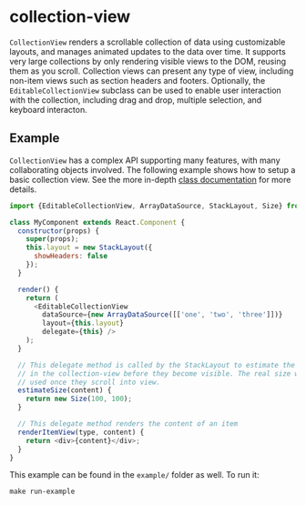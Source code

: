 # collection-view

`CollectionView` renders a scrollable collection of data using customizable layouts,
and manages animated updates to the data over time. It supports very large collections by
only rendering visible views to the DOM, reusing them as you scroll. Collection views can
present any type of view, including non-item views such as section headers and footers.
Optionally, the `EditableCollectionView` subclass can be used to enable user interaction
with the collection, including drag and drop, multiple selection, and keyboard interacton.

## Example

`CollectionView` has a complex API supporting many features, with many collaborating objects
involved. The following example shows how to setup a basic collection view. See the more
in-depth [class documentation](https://git.corp.adobe.com/pages/React/collection-view/docs/)
for more details.

```javascript
import {EditableCollectionView, ArrayDataSource, StackLayout, Size} from '@react/collection-view';

class MyComponent extends React.Component {
  constructor(props) {
    super(props);
    this.layout = new StackLayout({
      showHeaders: false
    });
  }

  render() {
    return (
      <EditableCollectionView
        dataSource={new ArrayDataSource([['one', 'two', 'three']])}
        layout={this.layout}
        delegate={this} />
    );
  }

  // This delegate method is called by the StackLayout to estimate the size of items
  // in the collection-view before they become visible. The real size will be
  // used once they scroll into view.
  estimateSize(content) {
    return new Size(100, 100);
  }

  // This delegate method renders the content of an item
  renderItemView(type, content) {
    return <div>{content}</div>;
  }
}
```

This example can be found in the `example/` folder as well. To run it:

```shell
make run-example
```
